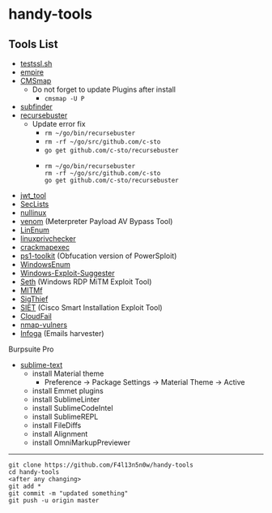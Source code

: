 # handy-tools

## Tools List

- [testssl.sh][0]
- [empire][1]
- [CMSmap][2]
	- Do not forget to update Plugins after install
		- `cmsmap -U P`
- [subfinder][3]
- [recursebuster][4]
	- Update error fix
		- `rm ~/go/bin/recursebuster`
		- `rm -rf ~/go/src/github.com/c-sto`
		- `go get github.com/c-sto/recursebuster`
		- ```
		  rm ~/go/bin/recursebuster
		  rm -rf ~/go/src/github.com/c-sto
		  go get github.com/c-sto/recursebuster 
		  ```
- [jwt_tool][5]
- [SecLists][6]
- [nullinux][7]
- [venom][8] (Meterpreter Payload AV Bypass Tool)
- [LinEnum][9]
- [linuxprivchecker][10]
- [crackmapexec][11]
- [ps1-toolkit][12] (Obfucation version of PowerSploit)
- [WindowsEnum][13]
- [Windows-Exploit-Suggester][14]
- [Seth][15] (Windows RDP MiTM Exploit Tool)
- [MITMf][16]
- [SigThief][17]
- [SIET][18] (Cisco Smart Installation Exploit Tool)
- [CloudFail][19]
- [nmap-vulners][20]
- [Infoga][21] (Emails harvester)

Burpsuite Pro

- [sublime-text][sublime]
	- install Material theme
		- Preference -> Package Settings -> Material Theme -> Active
	- install Emmet plugins
	- install SublimeLinter
	- install SublimeCodeIntel
	- install SublimeREPL
	- install FileDiffs
	- install Alignment
	- install OmniMarkupPreviewer

[0]: https://testssl.sh/
[1]: https://github.com/EmpireProject/Empire
[2]: https://github.com/Dionach/CMSmap
[3]: https://github.com/subfinder/subfinder#direct-installation
[4]: https://github.com/C-Sto/recursebuster
[5]: https://github.com/ticarpi/jwt_tool
[6]: https://github.com/danielmiessler/SecLists
[7]: https://github.com/m8r0wn/nullinux
[8]: https://github.com/r00t-3xp10it/venom
[9]: https://github.com/rebootuser/LinEnum
[10]: https://github.com/sleventyeleven/linuxprivchecker
[11]: https://github.com/byt3bl33d3r/CrackMapExec
[12]: https://github.com/vysec/ps1-toolkit.git
[13]: https://github.com/absolomb/WindowsEnum
[14]: https://github.com/GDSSecurity/Windows-Exploit-Suggester
[15]: https://github.com/SySS-Research/Seth
[16]: https://github.com/byt3bl33d3r/MITMf
[17]: https://github.com/secretsquirrel/SigThief
[18]: https://github.com/Sab0tag3d/SIET
[19]: https://github.com/m0rtem/CloudFail
[20]: https://github.com/vulnersCom/nmap-vulners
[21]: https://github.com/The404Hacking/Infoga

[sublime]: https://www.sublimetext.com/3

---
```
git clone https://github.com/F4l13n5n0w/handy-tools
cd handy-tools
<after any changing>
git add *
git commit -m "updated something"
git push -u origin master
```

